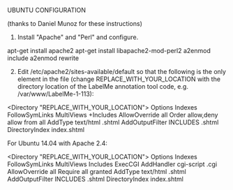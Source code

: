 UBUNTU CONFIGURATION

(thanks to Daniel Munoz for these instructions)

1. Install "Apache" and "Perl" and configure.

apt-get install apache2
apt-get install libapache2-mod-perl2
a2enmod include
a2enmod rewrite

2. Edit /etc/apache2/sites-available/default so that the following is
   the only <Directory> element in the file (change
   REPLACE_WITH_YOUR_LOCATION with the directory location of the LabelMe
   annotation tool code, e.g. /var/www/LabelMe-1-113):

<Directory "REPLACE_WITH_YOUR_LOCATION">
  Options Indexes FollowSymLinks MultiViews +Includes
  AllowOverride all
  Order allow,deny
  allow from all
  AddType text/html .shtml
  AddOutputFilter INCLUDES .shtml
  DirectoryIndex index.shtml
</Directory>

For Ubuntu 14.04 with Apache 2.4:

<Directory "REPLACE_WITH_YOUR_LOCATION">
    Options Indexes FollowSymLinks MultiViews Includes ExecCGI
    AddHandler cgi-script .cgi
    AllowOverride all
    Require all granted
    AddType text/html .shtml
    AddOutputFilter INCLUDES .shtml
    DirectoryIndex index.shtml
</Directory>

